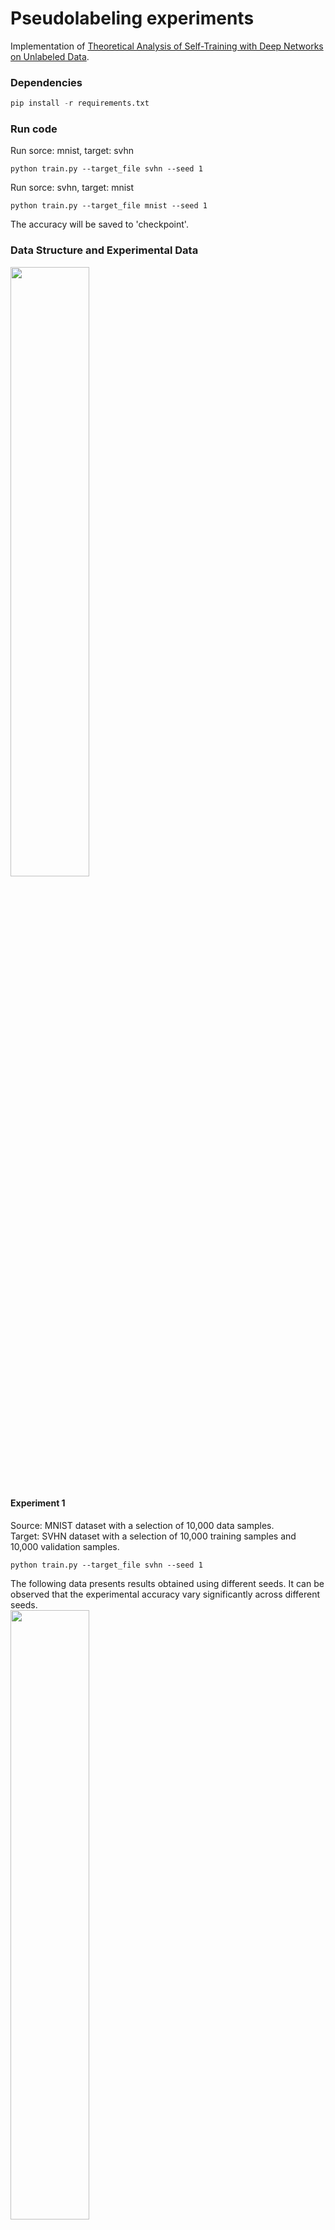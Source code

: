 # Pseudolabeling experiments

Implementation of [Theoretical Analysis of Self-Training with Deep Networks on Unlabeled Data](https://arxiv.org/abs/2010.03622).

### Dependencies

```python
pip install -r requirements.txt
```

### Run code

Run sorce: mnist, target: svhn
```
python train.py --target_file svhn --seed 1
```

Run sorce: svhn, target: mnist 
```
python train.py --target_file mnist --seed 1
```

The accuracy will be saved to 'checkpoint'.

### Data Structure and Experimental Data
<img src="https://github.com/tliobnih/upplementary-D.2.-Pseudolabeling-experiments/assets/52643360/1a4f7597-9676-4c1b-b5b6-62c20c8c6777" width="50%" height="50%">

#### Experiment 1
Source: MNIST dataset with a selection of 10,000 data samples.  
Target: SVHN dataset with a selection of 10,000 training samples and 10,000 validation samples.
```
python train.py --target_file svhn --seed 1
```
The following data presents results obtained using different seeds. It can be observed that the experimental accuracy vary significantly across different seeds.  
<img src="https://github.com/tliobnih/upplementary-D.2.-Pseudolabeling-experiments/assets/52643360/6acc4031-2337-482e-8bbc-2062830d1d12" width="50%" height="50%">

Therefore, I conducted 50 experiments using seeds 1 to 50, and calculated the average of these 50 datas. The results are summarized in the following table:  
<img src="https://github.com/tliobnih/upplementary-D.2.-Pseudolabeling-experiments/assets/52643360/aa6edf85-70dc-43eb-9004-e75d3362ada3" width="30%" height="50%">  
The results of the fifty experiments are stored in "acc_svhn.csv", where each set of data can be replicated by simply changing the seed.

From the data, it appears that the accuracy does not exhibit the gradual increase as mentioned in the paper. I suspect that this may be due to the low scores in the first stage of the source dataset. Therefore, I conducted an additional experiment where I swapped the roles of the datasets. This is because using SVHN as the source dataset typically results in better training of the model.

#### Experiment 2
Source: SVHN dataset with a selection of 10,000 data samples.  
Target: MNIST dataset with a selection of 10,000 training samples and 10,000 validation samples.  
```
python train.py --target_file mnist --seed 1
```
<img src="https://github.com/tliobnih/upplementary-D.2.-Pseudolabeling-experiments/assets/52643360/5a525db2-a0cc-441f-bfeb-b047248275ad" width="30%" height="50%">  

Although the first-stage source results already achieved an accuracy of 62%, there is still no observed gradual increase as described in the paper. However, it is comforting to note that the third-stage PL+VAT approach yielded higher accuracy compared to the second-stage PL method. Of course, this is only an average observation, as not every instance of the PL+VAT method outperforms PL among the 50 seed-based datasets.  
Similarly, the data for these 50 experiments are stored in the dataset labeled "acc_mnist.csv", and each of them can reproduce the same results when rerun with the corresponding seed.  

#### Experiment 3
Source: MNIST dataset with a selection of 60,000 data samples.  
Target: SVHN dataset with a selection of 63257 training samples and 10,000 validation samples.  
```
python train.py --target_file svhn --seed 1  --num_mnist 60000  --num_svhn 63257  
```
<img src="https://github.com/tliobnih/upplementary-D.2.-Pseudolabeling-experiments/assets/52643360/21ddcc41-c7a8-4f78-954a-c3e4ca8196c3" width="40%" height="50%">  

Due to suspicions that the training dataset may not have been sufficient, all the available data from the dataset was included for training. However, the results remained unsatisfactory. Due to the large size of the dataset, only two sets of results were generated for this experiment, unlike Experiments 1 and 2, which involved running fifty times and averaging the results.  

#### Experiment 4
Source: SVHN dataset with a selection of 73257 data samples.  
Target: MNIST dataset with a selection of 50,000 training samples and 10,000 validation samples.    

```
python train.py --target_file svhn --seed 1  --num_mnist 50000  --num_svhn 73257
```

<img src="https://github.com/tliobnih/upplementary-D.2.-Pseudolabeling-experiments/assets/52643360/acffdcca-1a84-4d91-a932-1463f91a204d" width="50%" height="50%">  

Similar to Experiment 3, the results were still not significant.  

### Another Experimence
#### Experiment 5
<img src="https://github.com/tliobnih/upplementary-D.2.-Pseudolabeling-experiments/assets/52643360/37f09469-6191-4b67-a94e-5159ae3161cf" width="50%" height="50%">  

Since this is an additional experiment that deviates from the paper, no extra parameters were set to control it. If you want to rerun this experiment, you will need to manually swap the comments of these two lines.  
<img src="https://github.com/tliobnih/upplementary-D.2.-Pseudolabeling-experiments/assets/52643360/fdb09b9d-8fe5-47c4-a8df-f40cf3e1f9bb" width="50%" height="50%">  


From the table, it can be observed that in Experiment 5, which included the source data in addition to PL, the accuracy were significantly higher compared to Experiments 1 and 2 where only PL was used. Although the accuracy still did not show a gradual increase, it is expected that repeating Experiment 5 with different seeds for 50 iterations would yield better results compared to Experiments 1 and 2.  
### Parameter Settings
The parameter settings are as follows:  

PL+VAT:  
lambdav = 1. In the paper, the given parameters are 3, 10, and 30. Through experimentation, I found that the results with lambdav = 1 and lambdav = 3 are similar. Since the VAT loss decreases much faster than the other loss, I ultimately chose lambdav = 1 with the intention of not letting the VAT loss decrease too quickly. However, this hasn't been extensively tested. Due to time constraints, I didn't run 50 iterations with lambdav = 3, but it's worth trying.  

For the VAT implementation, I referred to https://github.com/sndnyang/vat_pytorch and made some modifications. As for the perturbation parameter, I chose to use its original settings. I did try to tweak it, but the effects were not significant. However, I believe this is an important parameter, and further tuning could potentially yield better results. With the current parameter configuration, the average perturbation is approximately 10^-6. Alternatively, you can consider using the "add_Gaussian_noise" function from https://github.com/CompVis/stable-diffusion/blob/main/ldm/modules/image_degradation/bsrgan.py, which might provide good results.  
<img src="https://github.com/tliobnih/upplementary-D.2.-Pseudolabeling-experiments/assets/52643360/6e8e31e5-75f9-4b17-baad-66788ddad779" width="50%" height="50%">    

Finally, for the model part, I used a simple ResNet50. The reason I didn't use a more complex model is that I believed that if the method described in the paper is effective, even if the initial source accuracy is low, both PL and PL+VAT accuracy would gradually increase. However, the experimental results showed that they did not improve over time.  

While the accuracy of PL and PL+VAT were not higher than the source accuracy, on average, VAT loss did show improvement in the PL accuracy compared to PL alone.
